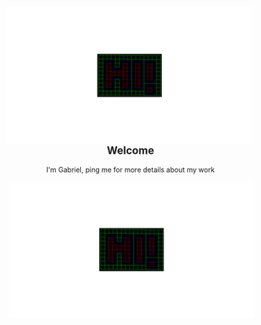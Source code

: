 
<img  align="left" width="500px" src="content/hi!_small.gif">

<h2 align="center">
    Welcome
</h2>

<p align="center">
    I'm Gabriel, ping me for more details about my work
</p>

<img  align="right" width="500px" src="content/hi!_small.gif">




<!--
**GabrielSten/GabrielSten** is a ✨ _special_ ✨ repository because its `README.md` (this file) appears on your GitHub profile.

Here are some ideas to get you started:

- 🔭 I’m currently working on ...
- 🌱 I’m currently learning ...
- 👯 I’m looking to collaborate on ...
- 🤔 I’m looking for help with ...
- 💬 Ask me about ...
- 📫 How to reach me: ...
- 😄 Pronouns: ...
- ⚡ Fun fact: ...
-->
